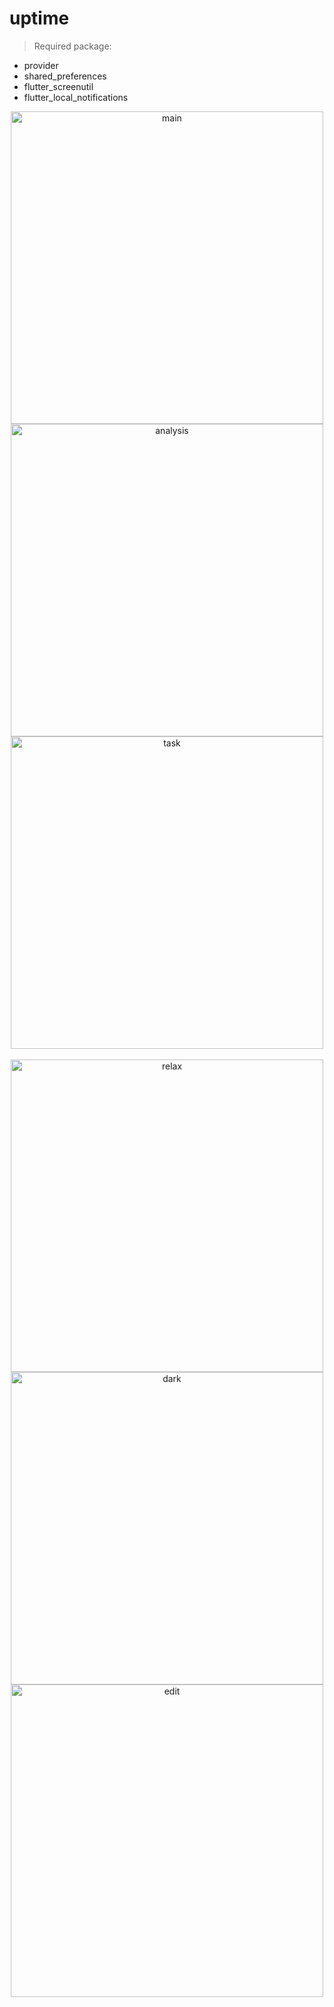 # uptime
>Required package:
- provider
- shared_preferences
- flutter_screenutil
- flutter_local_notifications
<div  align="center">
<img src="https://i.loli.net/2020/02/04/fiJKrQXldpBvWT8.jpg" height="500px" alt="main" >
<img src="https://i.loli.net/2020/03/05/9nrezbitEC6KPNJ.jpg" height="500px" alt="analysis" >
<img src="https://i.loli.net/2020/02/04/6ZiyWAptFTafMLB.jpg" height="500px" alt="task" >
</div>
<br>
<div  align="center">
<img src="https://i.loli.net/2020/02/04/YCSboxN9OmGXhap.jpg" height="500px" alt="relax" >
<img src="https://i.loli.net/2020/02/04/ugNWnItLJPOHkMw.jpg" height="500px" alt="dark" >
<img src="https://i.loli.net/2020/02/04/MXqQF9VoDiG5mBA.jpg" height="500px" alt="edit" >
</div>